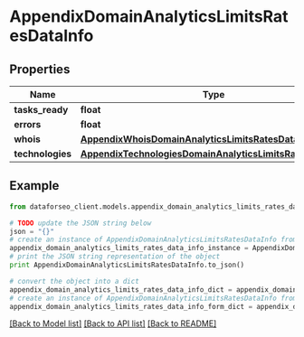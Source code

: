 # AppendixDomainAnalyticsLimitsRatesDataInfo


## Properties

Name | Type | Description | Notes
------------ | ------------- | ------------- | -------------
**tasks_ready** | **float** |  | [optional] 
**errors** | **float** |  | [optional] 
**whois** | [**AppendixWhoisDomainAnalyticsLimitsRatesDataInfo**](AppendixWhoisDomainAnalyticsLimitsRatesDataInfo.md) |  | [optional] 
**technologies** | [**AppendixTechnologiesDomainAnalyticsLimitsRatesDataInfo**](AppendixTechnologiesDomainAnalyticsLimitsRatesDataInfo.md) |  | [optional] 

## Example

```python
from dataforseo_client.models.appendix_domain_analytics_limits_rates_data_info import AppendixDomainAnalyticsLimitsRatesDataInfo

# TODO update the JSON string below
json = "{}"
# create an instance of AppendixDomainAnalyticsLimitsRatesDataInfo from a JSON string
appendix_domain_analytics_limits_rates_data_info_instance = AppendixDomainAnalyticsLimitsRatesDataInfo.from_json(json)
# print the JSON string representation of the object
print AppendixDomainAnalyticsLimitsRatesDataInfo.to_json()

# convert the object into a dict
appendix_domain_analytics_limits_rates_data_info_dict = appendix_domain_analytics_limits_rates_data_info_instance.to_dict()
# create an instance of AppendixDomainAnalyticsLimitsRatesDataInfo from a dict
appendix_domain_analytics_limits_rates_data_info_form_dict = appendix_domain_analytics_limits_rates_data_info.from_dict(appendix_domain_analytics_limits_rates_data_info_dict)
```
[[Back to Model list]](../README.md#documentation-for-models) [[Back to API list]](../README.md#documentation-for-api-endpoints) [[Back to README]](../README.md)


